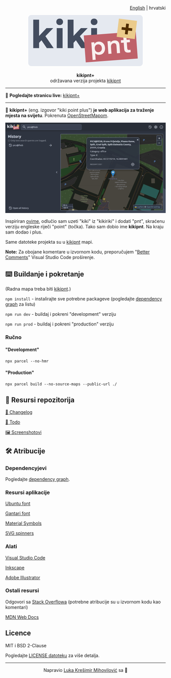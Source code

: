 <p align="right">
    <a href="./README.md">English</a> | hrvatski
</p>

<p align="center">
    <img src="./logo_std.svg" width=360>
    <br><br>
    <b>kikipnt+</b>
    <br>
    održavana verzija projekta <a href="https://github.com/kresimirko/kikipnt">kikipnt</a>
</p>

---

:link: **Pogledajte stranicu live:** [kikipnt+](https://kresimirko.github.io/kikipnt-plus/#/)

---

:pushpin: **kikipnt+** (eng. izgovor "kiki point plus") **je web aplikacija za traženje mjesta na svijetu**. Pokrenuta [OpenStreetMapom](https://www.openstreetmap.org/).

![kikipnt+ screenshot](./screenshots/latest.png)

Inspiriran [ovime](https://github.com/ful1e5/Bibata_Cursor#what-does-bibata-mean), odlučio sam uzeti "kiki" iz "kikiriki" i dodati "pnt", skraćenu verziju engleske riječi "point" (točka). Tako sam dobio ime **kikipnt**. Na kraju sam dodao i plus.

Same datoteke projekta su u [kikipnt](./kikipnt/) mapi.

**Note:** Za obojane komentare u izvornom kodu, preporučujem "[Better Comments](https://marketplace.visualstudio.com/items?itemName=aaron-bond.better-comments)" Visual Studio Code proširenje.

## :keyboard: Buildanje i pokretanje

(Radna mapa treba biti [kikipnt](./kikipnt/).)

`npm install` - instalirajte sve potrebne packageve (pogledajte [dependency graph](https://github.com/kresimirko/kikipnt/network/dependencies) za listu)

`npm run dev` - buildaj i pokreni "development" verziju

`npm run prod` - buildaj i pokreni "production" verziju

### Ručno

#### "Development"

`npx parcel --no-hmr`

#### "Production"

`npx parcel build --no-source-maps --public-url ./`

## :page_with_curl: Resursi repozitorija

[:page_facing_up: Changelog](./CHANGELOG.md)

[:memo: Todo](./TODO.md)

[:framed_picture: Screenshotovi](./screenshots/)

## :hammer_and_wrench: Atribucije

### Dependencyjevi

Pogledajte [dependency graph](https://github.com/kresimirko/kikipnt/network/dependencies).

### Resursi aplikacije

[Ubuntu font](https://fonts.google.com/specimen/Ubuntu/)

[Gantari font](https://fonts.google.com/specimen/Gantari)

[Material Symbols](https://fonts.google.com/icons/)

[SVG spinners](https://github.com/n3r4zzurr0/svg-spinners/)

### Alati

[Visual Studio Code](https://code.visualstudio.com/)

[Inkscape](https://inkscape.org/)

[Adobe Illustrator](https://www.adobe.com/products/illustrator.html)

### Ostali resursi

Odgovori sa [Stack Overflowa](https://stackoverflow.com/) (potrebne atribucije su u izvornom kodu kao komentari)

[MDN Web Docs](https://developer.mozilla.org/en-US/)

## Licence

MIT i BSD 2-Clause

Pogledajte [LICENSE datoteku](./LICENSE.txt) za više detalja.

---

<p align="center">
    Napravio <a href="https://kresimirko.github.io">Luka Krešimir Mihovilović</a> sa &#128156;
</p>
